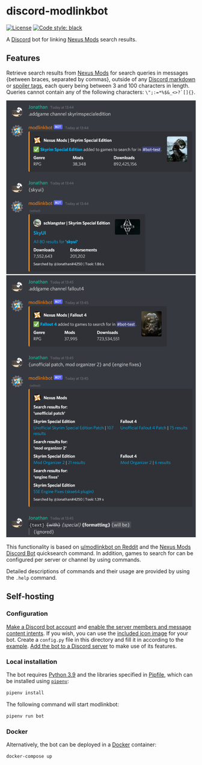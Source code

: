 # discord-modlinkbot

[![License](https://img.shields.io/github/license/JonathanFeenstra/discord-modlinkbot)](https://github.com/JonathanFeenstra/discord-modlinkbot/blob/master/LICENSE)
[![Code style: black](https://img.shields.io/badge/code%20style-black-000000.svg)](https://github.com/psf/black)

A [Discord](https://discord.com/) bot for linking [Nexus Mods](https://www.nexusmods.com/) search results.

## Features

Retrieve search results from [Nexus Mods](https://www.nexusmods.com/) for search queries in messages {between braces, separated by commas}, outside of any [Discord markdown](https://support.discord.com/hc/en-us/articles/210298617) or [spoiler tags](https://support.discord.com/hc/en-us/articles/360022320632), each query being between 3 and 100 characters in length. Queries cannot contain any of the following characters: `` \";:=*%$&_<>?`[]{} ``.

![example1](img/example1.png)
![example2](img/example2.png)

This functionality is based on [u/modlinkbot on Reddit](https://www.reddit.com/r/modlinkbotsub/comments/dlp7d1/bot_operation_and_information/) and the [Nexus Mods Discord Bot](https://github.com/Nexus-Mods/discord-bot/) quicksearch command. In addition, games to search for can be configured per server or channel by using commands.

Detailed descriptions of commands and their usage are provided by using the `.help` command.

## Self-hosting

### Configuration

[Make a Discord bot account](https://discordpy.readthedocs.io/en/latest/discord.html) and [enable the server members and message content intents](https://discordpy.readthedocs.io/en/latest/intents.html#privileged-intents). If you wish, you can use the [included icon image](https://raw.githubusercontent.com/JonathanFeenstra/discord-modlinkbot/master/img/icon.png) for your bot. Create a `config.py` file in this directory and fill it in according to the [example](config.py.example). [Add the bot to a Discord server](https://discordpy.readthedocs.io/en/latest/discord.html#inviting-your-bot) to make use of its features.

### Local installation

The bot requires [Python 3.9](https://www.python.org/downloads/) and the libraries specified in [Pipfile](Pipfile), which can be installed using [`pipenv`](https://pipenv.pypa.io/en/stable/install/#installing-pipenv):

```sh
pipenv install
```

The following command will start modlinkbot:

```sh
pipenv run bot
```

### Docker

Alternatively, the bot can be deployed in a [Docker](https://www.docker.com/get-started) container:

```sh
docker-compose up
```
